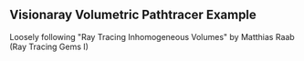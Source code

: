 Visionaray Volumetric Pathtracer Example
----------------------------------------

Loosely following "Ray Tracing Inhomogeneous Volumes" by Matthias Raab (Ray Tracing Gems I)
